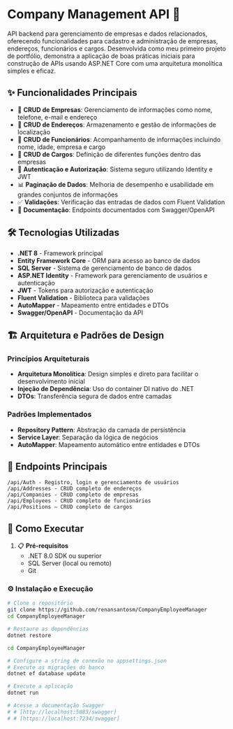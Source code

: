 # Company Management API 🏢

API backend para gerenciamento de empresas e dados relacionados, oferecendo funcionalidades para cadastro e administração de empresas, endereços, funcionários e cargos. Desenvolvida como meu primeiro projeto de portfólio, demonstra a aplicação de boas práticas iniciais para construção de APIs usando ASP.NET Core com uma arquitetura monolítica simples e eficaz.

## ✨ Funcionalidades Principais

* 🏢 **CRUD de Empresas**: Gerenciamento de informações como nome, telefone, e-mail e endereço
* 📍 **CRUD de Endereços**: Armazenamento e gestão de informações de localização
* 👥 **CRUD de Funcionários**: Acompanhamento de informações incluindo nome, idade, empresa e cargo
* 👔 **CRUD de Cargos**: Definição de diferentes funções dentro das empresas
* 🔐 **Autenticação e Autorização**: Sistema seguro utilizando Identity e JWT
* 📊 **Paginação de Dados**: Melhoria de desempenho e usabilidade em grandes conjuntos de informações
* ✅ **Validações**: Verificação das entradas de dados com Fluent Validation
* 📖 **Documentação**: Endpoints documentados com Swagger/OpenAPI

## 🛠️ Tecnologias Utilizadas

* **.NET 8** - Framework principal
* **Entity Framework Core** - ORM para acesso ao banco de dados
* **SQL Server** - Sistema de gerenciamento de banco de dados
* **ASP.NET Identity** - Framework para gerenciamento de usuários e autenticação
* **JWT** - Tokens para autorização e autenticação
* **Fluent Validation** - Biblioteca para validações
* **AutoMapper** - Mapeamento entre entidades e DTOs
* **Swagger/OpenAPI** - Documentação da API

## 🏗️ Arquitetura e Padrões de Design

### Princípios Arquiteturais
* **Arquitetura Monolítica**: Design simples e direto para facilitar o desenvolvimento inicial
* **Injeção de Dependência**: Uso do container DI nativo do .NET
* **DTOs**: Transferência segura de dados entre camadas

### Padrões Implementados
* **Repository Pattern**: Abstração da camada de persistência
* **Service Layer**: Separação da lógica de negócios
* **AutoMapper**: Mapeamento automático entre entidades e DTOs

## 🔗 Endpoints Principais
```
/api/Auth - Registro, login e gerenciamento de usuários
/api/Addresses - CRUD completo de endereços
/api/Companies - CRUD completo de empresas
/api/Employees - CRUD completo de funcionários
/api/Positions – CRUD completo de cargos
```

## 🚀 Como Executar

1. 📋 **Pré-requisitos**
   - .NET 8.0 SDK ou superior
   - SQL Server (local ou remoto)
   - Git

### ⚙️ Instalação e Execução

```bash
# Clone o repositório
git clone https://github.com/renansantosm/CompanyEmployeeManager
cd CompanyEmployeeManager

# Restaure as dependências
dotnet restore

cd CompanyEmployeeManager

# Configure a string de conexão no appsettings.json
# Execute as migrações do banco
dotnet ef database update 

# Execute a aplicação
dotnet run

# Acesse a documentação Swagger
# # [http://localhost:5083/swagger]
# # [https://localhost:7234/swagger]
```
